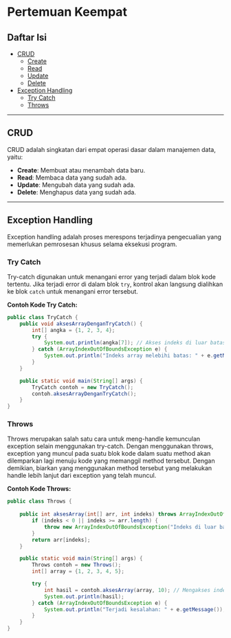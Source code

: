# Pertemuan Keempat

## Daftar Isi
- [CRUD](#crud)
  - [Create](#create)
  - [Read](#read)
  - [Update](#update)
  - [Delete](#delete)
- [Exception Handling](#exception-handling)
  - [Try Catch](#try-catch)
  - [Throws](#throws)

---

## CRUD
CRUD adalah singkatan dari empat operasi dasar dalam manajemen data, yaitu:
- **Create**: Membuat atau menambah data baru.
- **Read**: Membaca data yang sudah ada.
- **Update**: Mengubah data yang sudah ada.
- **Delete**: Menghapus data yang sudah ada.

---

## Exception Handling
Exception handling adalah proses merespons terjadinya pengecualian yang memerlukan pemrosesan khusus selama eksekusi program. 

### Try Catch
Try-catch digunakan untuk menangani error yang terjadi dalam blok kode tertentu. Jika terjadi error di dalam blok `try`, kontrol akan langsung dialihkan ke blok `catch` untuk menangani error tersebut.

**Contoh Kode Try Catch:**
```java
public class TryCatch {
    public void aksesArrayDenganTryCatch() {
        int[] angka = {1, 2, 3, 4};
        try {
            System.out.println(angka[7]); // Akses indeks di luar batas array
        } catch (ArrayIndexOutOfBoundsException e) {
            System.out.println("Indeks array melebihi batas: " + e.getMessage());
        }
    }

    public static void main(String[] args) {
        TryCatch contoh = new TryCatch();
        contoh.aksesArrayDenganTryCatch();
    }
}

```
### Throws
Throws merupakan salah satu cara untuk meng-handle kemunculan exception selain
menggunakan try-catch. Dengan menggunakan throws, exception yang muncul pada
suatu blok kode dalam suatu method akan dilemparkan lagi menuju kode yang
memanggil method tersebut. Dengan demikian, biarkan yang menggunakan method
tersebut yang melakukan handle lebih lanjut dari exception yang telah muncul.

**Contoh Kode Throws:**
```java
public class Throws {
    
    public int aksesArray(int[] arr, int indeks) throws ArrayIndexOutOfBoundsException {
        if (indeks < 0 || indeks >= arr.length) {
            throw new ArrayIndexOutOfBoundsException("Indeks di luar batas: " + indeks);
        }
        return arr[indeks];
    }

    public static void main(String[] args) {
        Throws contoh = new Throws();
        int[] array = {1, 2, 3, 4, 5};

        try {
            int hasil = contoh.aksesArray(array, 10); // Mengakses indeks yang tidak valid
            System.out.println(hasil);
        } catch (ArrayIndexOutOfBoundsException e) {
            System.out.println("Terjadi kesalahan: " + e.getMessage());
        }
    }
}


